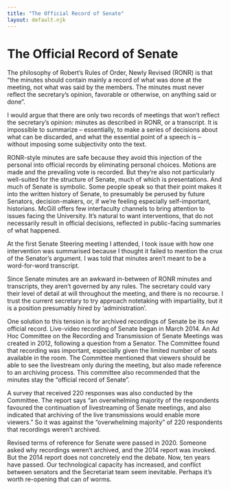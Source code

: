 ```yaml
---
title: "The Official Record of Senate"
layout: default.njk
---
```


# The Official Record of Senate

The philosophy of Robert’s Rules of Order, Newly Revised (RONR) is that “the minutes should contain mainly a record of what was done at the meeting, not what was said by the members. The minutes must never reflect the secretary’s opinion, favorable or otherwise, on anything said or done”.

I would argue that there are only two records of meetings that won’t reflect the secretary’s opinion: minutes as described in RONR, or a transcript. It is impossible to summarize – essentially, to make a series of decisions about what can be discarded, and what the essential point of a speech is – without imposing some subjectivity onto the text.

RONR-style minutes are safe because they avoid this injection of the personal into official records by eliminating personal choices. Motions are made and the prevailing vote is recorded. But they’re also not particularly well-suited for the structure of Senate, much of which is presentations. And much of Senate is symbolic.  Some people speak so that their point makes it into the written history of Senate, to presumably be perused by future Senators, decision-makers, or, if we’re feeling especially self-important, historians. McGill offers few interfaculty channels to bring attention to issues facing the University. It’s natural to want interventions, that do not necessarily result in official decisions, reflected in public-facing summaries of what happened.

At the first Senate Steering meeting I attended, I took issue with how one intervention was summarised because I thought it failed to mention the crux of the Senator’s argument. I was told that minutes aren’t meant to be a word-for-word transcript.

Since Senate minutes are an awkward in-between of RONR minutes and transcripts, they aren’t governed by any rules. The secretary could vary their level of detail at will throughout the meeting, and there is no recourse. I trust the current secretary to try approach notetaking with impartiality, but it is a position presumably hired by ‘administration’.

One solution to this tension is for archived recordings of Senate be its new official record. Live-video recording of Senate began in March 2014. An Ad Hoc Committee on the Recording and Transmission of Senate Meetings was created in 2012, following a question from a Senator. The Committee found that recording was important, especially given the limited number of seats available in the room. The Committee mentioned that viewers should be able to see the livestream only during the meeting, but also made reference to an archiving process. This committee also recommended that the minutes stay the “official record of Senate”.

A survey that received 220 responses was also conducted by the Committee. The report says “an overwhelming majority of the respondents favoured the continuation of livestreaming of Senate meetings, and also indicated that archiving of the live transmissions would enable more viewers.” So it was against the “overwhelming majority” of 220 respondents that recordings weren’t archived.

Revised terms of reference for Senate were passed in 2020. Someone asked why recordings weren’t archived, and the 2014 report was invoked. But the 2014 report does not concretely end the debate. Now, ten years have passed. Our technological capacity has increased, and conflict between senators and the Secretariat team seem inevitable. Perhaps it’s worth re-opening that can of worms.

